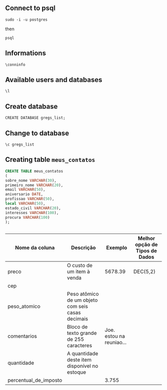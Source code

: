 ## Connect to psql
`sudo -i -u postgres`

then

`psql`

## Informations 

`\conninfo`

## Available users and databases

`\l`

## Create database

`CREATE DATABASE gregs_list;`


## Change to database

`\c gregs_list`

## Creating table `meus_contatos`

```sql
CREATE TABLE meus_contatos
(
sobre_nome VARCHAR(30),
primeiro_nome VARCHAR(20),
email VARCHAR(50),
aniversario DATE,
profissao VARCHAR(50),
local VARCHAR(50),
estado_civil VARCHAR(20),
interesses VARCHAR(100),
procura VARCHAR(100)
);
```

## 

| Nome da coluna | Descrição | Exemplo | Melhor opção de Tipos de Dados |
| --- | --- | --- | --- |
| preco | O custo de um item à venda | 5678.39 | DEC(5,2) |
| cep |  |  | |  |
| peso_atomico | Peso atômico de um objeto com seis casas decimais | |  |
| comentarios | Bloco de texto grande de 255 caracteres | Joe. estou na reuniao... |  |
| quantidade | A quantidade deste item disponível no estoque | | |
| percentual_de_imposto | | 3.755 | |
